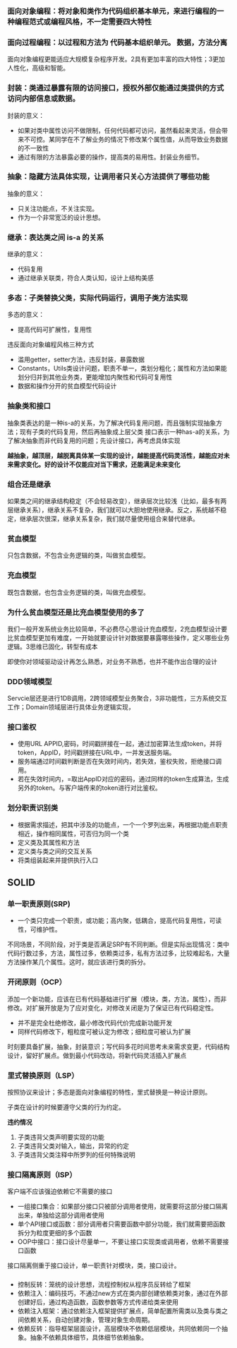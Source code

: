 ### 面向对象编程：将对象和类作为代码组织基本单元，来进行编程的一种编程范式或编程风格，不一定需要四大特性
### 面向过程编程：以过程和方法为 代码基本组织单元。 数据，方法分离

面向对象编程更能适应大规模复杂程序开发。2具有更加丰富的四大特性；3更加人性化，高级和智能。

### 封装：类通过暴露有限的访问接口，授权外部仅能通过类提供的方式访问内部信息或数据。

封装的意义：

- 如果对类中属性访问不做限制，任何代码都可访问，虽然看起来灵活，但会带来不可控。某同学在不了解业务的情况下修改某个属性值，从而导致业务数据的不一致性
- 通过有限的方法暴露必要的操作，提高类的易用性。封装业务细节。

### 抽象：隐藏方法具体实现，让调用者只关心方法提供了哪些功能

抽象的意义：

- 只关注功能点，不关注实现。
- 作为一个非常宽泛的设计思想。

### 继承：表达类之间 is-a 的关系

继承的意义：

- 代码复用
- 通过继承关联类，符合人类认知，设计上结构美感

### 多态：子类替换父类，实际代码运行，调用子类方法实现

多态的意义：

- 提高代码可扩展性，复用性


违反面向对象编程风格三种方式

- 滥用getter，setter方法，违反封装，暴露数据
- Constants，Utils类设计问题，职责不单一，类划分粗化；属性和方法如果能划分归并到其他业务类，更能增加内聚性和代码可复用性
- 数据和操作分开的贫血模型代码设计

### 抽象类和接口

抽象类表达的是一种is-a的关系，为了解决代码复用问题，而且强制实现抽象方法；现有子类的代码复用，然后再抽象成上层父类
接口表示一种has-a的关系，为了解决抽象而非代码复用的问题；先设计接口，再考虑具体实现


**越抽象，越顶层，越脱离具体某一实现的设计，越能提高代码灵活性，越能应对未来需求变化。好的设计不仅能应对当下需求，还能满足未来变化**

### 组合还是继承

如果类之间的继承结构稳定（不会轻易改变），继承层次比较浅（比如，最多有两层继承关系），继承关系不复杂，我们就可以大胆地使用继承。反之，系统越不稳定，继承层次很深，继承关系复杂，我们就尽量使用组合来替代继承。

### 贫血模型
只包含数据，不包含业务逻辑的类，叫做贫血模型。

### 充血模型
既包含数据，也包含业务逻辑的类，叫做充血模型。

### 为什么贫血模型还是比充血模型使用的多了
我们一般开发系统业务比较简单，不必费尽心思设计充血模型，2充血模型设计要比贫血模型更加有难度，一开始就要设计针对数据要暴露哪些操作，定义哪些业务逻辑。3思维已固化，转型有成本

即使你对领域驱动设计再怎么熟悉，对业务不熟悉，也并不能作出合理的设计

### DDD领域模型
Servcie层还是进行1DB调用，2跨领域模型业务聚合，3非功能性，三方系统交互工作；Domain领域层进行具体业务逻辑实现，

### 接口鉴权
- 使用URL APPID,密码，时间戳拼接在一起，通过加密算法生成token，并将token，AppID，时间戳拼接在URL中，一并发送服务端。
- 服务端通过时间戳判断是否在失效时间内，若失效，鉴权失败，拒绝接口调用。
- 若在失效时间内，=取出AppID对应的密码，通过同样的token生成算法，生成另外的token。与客户端传来的token进行对比鉴权。


### 划分职责识别类

- 根据需求描述，把其中涉及的功能点，一个一个罗列出来，再根据功能点职责相近，操作相同属性，可否归为同一个类
- 定义类及其属性和方法
- 定义类与类之间的交互关系
- 将类组装起来并提供执行入口

## SOLID

### 单一职责原则(SRP)

- 一个类只完成一个职责，或功能；高内聚，低耦合，提高代码复用性，可读性，可维护性。

不同场景，不同阶段，对于类是否满足SRP有不同判断。但是实际出现情况：类中代码行数过多，方法，属性过多，依赖类过多，私有方法过多，比较难起名，大量方法操作某几个属性。这时，就应该进行类的拆分。

### 开闭原则（OCP）

添加一个新功能，应该在已有代码基础进行扩展（模块，类，方法，属性），而非修改。对扩展开放是为了应对变化，对修改关闭是为了保证已有代码稳定性。

- 并不是完全杜绝修改，最小修改代码代价完成新功能开发
- 同样代码修改下，粗粒度可被认定为修改；细粒度可被认为扩展

时刻要具备扩展，抽象，封装意识；写代码多花时间思考未来需求变更，代码结构设计，留好扩展点。做到最小代码改动，将新代码灵活插入扩展点

### 里式替换原则（LSP）

按照协议来设计；多态是面向对象编程的特性，里式替换是一种设计原则。

子类在设计的时候要遵守父类的行为约定。

**违约情况**

1. 子类违背父类声明要实现的功能
2. 子类违背父类对输入，输出，异常的约定
3. 子类违背父类注释中所罗列的任何特殊说明


### 接口隔离原则（ISP）

客户端不应该强迫依赖它不需要的接口

- 一组接口集合：如果部分接口只被部分调用者使用，就需要将这部分接口隔离出来，单独给这部分调用者使用
- 单个API接口或函数：部分调用者只需要函数中部分功能，我们就需要把函数拆分为粒度更细的多个函数
- OOP中接口：接口设计尽量单一，不要让接口实现类或调用者，依赖不需要接口函数


接口隔离侧重于接口设计，单一职责针对模块，类，接口设计。


### 

- 控制反转：笼统的设计思想，流程控制权从程序员反转给了框架
- 依赖注入：编码技巧，不通过new方式在类内部创建依赖类对象，通过在外部创建好后，通过构造函数，函数参数等方式传递给类来使用
- 依赖注入框架：通过依赖注入框架提供扩展点，简单配置所需类以及类与类之间依赖关系，自动创建对象，管理对象生命周期。
- 依赖反转：指导框架层面设计，高层模块不依赖低层模块，共同依赖同一个抽象。抽象不依赖具体细节，具体细节依赖抽象。
